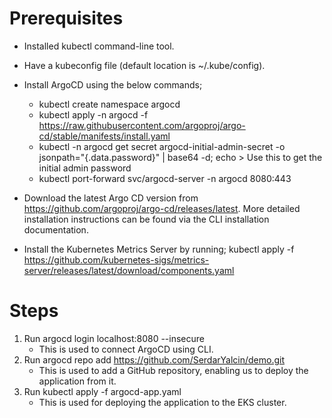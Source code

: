 # Prerequisites

- Installed kubectl command-line tool.
- Have a kubeconfig file (default location is ~/.kube/config).
- Install ArgoCD using the below commands; 
  * kubectl create namespace argocd
  * kubectl apply -n argocd -f https://raw.githubusercontent.com/argoproj/argo-cd/stable/manifests/install.yaml
  * kubectl -n argocd get secret argocd-initial-admin-secret -o jsonpath="{.data.password}" | base64 -d; echo   > Use this to get the initial admin password
  * kubectl port-forward svc/argocd-server -n argocd 8080:443

- Download the latest Argo CD version from https://github.com/argoproj/argo-cd/releases/latest. More detailed installation instructions can be found via the CLI installation documentation.
- Install the Kubernetes Metrics Server by running; kubectl apply -f https://github.com/kubernetes-sigs/metrics-server/releases/latest/download/components.yaml

# Steps
1) Run argocd login localhost:8080 --insecure
   - This is used to connect ArgoCD using CLI.
2) Run argocd repo add https://github.com/SerdarYalcin/demo.git
   - This is used to add a GitHub repository, enabling us to deploy the application from it.
3) Run kubectl apply -f argocd-app.yaml
   - This is used for deploying the application to the EKS cluster.
